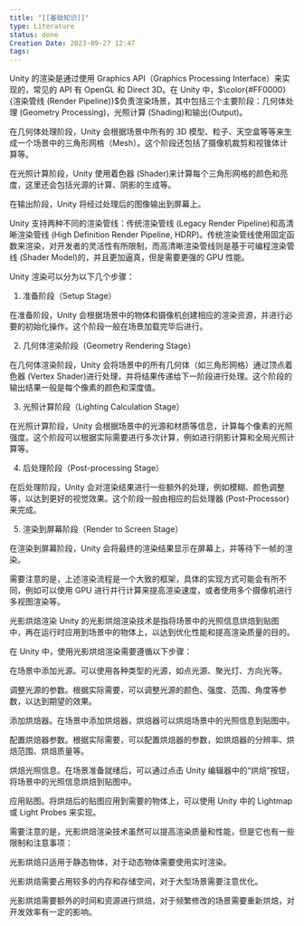 ```yaml
---
title: "[[基础知识]]"
type: Literature
status: done
Creation Date: 2023-09-27 12:47
tags:
---
```

Unity 的渲染是通过使用 Graphics API（Graphics Processing Interface）来实现的，常见的 API 有 OpenGL 和 Direct 3D。在 Unity 中，$\color{#FF0000}{渲染管线 (Render Pipeline)}$负责渲染场景，其中包括三个主要阶段：几何体处理 (Geometry Processing)，光照计算 (Shading)和输出(Output)。

在几何体处理阶段，Unity 会根据场景中所有的 3D 模型、粒子、天空盒等等来生成一个场景中的三角形网格（Mesh）。这个阶段还包括了摄像机裁剪和视锥体计算等。

在光照计算阶段，Unity 使用着色器 (Shader)来计算每个三角形网格的颜色和亮度，这里还会包括光源的计算、阴影的生成等。

在输出阶段，Unity 将经过处理后的图像输出到屏幕上。

Unity 支持两种不同的渲染管线：传统渲染管线 (Legacy Render Pipeline)和高清晰渲染管线 (High Definition Render Pipeline, HDRP)。传统渲染管线使用固定函数来渲染，对开发者的灵活性有所限制，而高清晰渲染管线则是基于可编程渲染管线 (Shader Model)的，并且更加逼真，但是需要更强的 GPU 性能。

Unity 渲染可以分为以下几个步骤：
1. 准备阶段（Setup Stage）

在准备阶段，Unity 会根据场景中的物体和摄像机创建相应的渲染资源，并进行必要的初始化操作。这个阶段一般在场景加载完毕后进行。

2. 几何体渲染阶段（Geometry Rendering Stage）

在几何体渲染阶段，Unity 会将场景中的所有几何体（如三角形网格）通过顶点着色器 (Vertex Shader)进行处理，并将结果传递给下一阶段进行处理。这个阶段的输出结果一般是每个像素的颜色和深度值。

3. 光照计算阶段（Lighting Calculation Stage）

在光照计算阶段，Unity 会根据场景中的光源和材质等信息，计算每个像素的光照强度。这个阶段可以根据实际需要进行多次计算，例如进行阴影计算和全局光照计算等。

4. 后处理阶段（Post-processing Stage）

在后处理阶段，Unity 会对渲染结果进行一些额外的处理，例如模糊、颜色调整等，以达到更好的视觉效果。这个阶段一般由相应的后处理器 (Post-Processor)来完成。

5. 渲染到屏幕阶段（Render to Screen Stage）

在渲染到屏幕阶段，Unity 会将最终的渲染结果显示在屏幕上，并等待下一帧的渲染。

需要注意的是，上述渲染流程是一个大致的框架，具体的实现方式可能会有所不同，例如可以使用 GPU 进行并行计算来提高渲染速度，或者使用多个摄像机进行多视图渲染等。

光影烘焙渲染
Unity 的光影烘焙渲染技术是指将场景中的光照信息烘焙到贴图中，再在运行时应用到场景中的物体上，以达到优化性能和提高渲染质量的目的。

在 Unity 中，使用光影烘焙渲染需要遵循以下步骤：

在场景中添加光源。可以使用各种类型的光源，如点光源、聚光灯、方向光等。

调整光源的参数。根据实际需要，可以调整光源的颜色、强度、范围、角度等参数，以达到期望的效果。

添加烘焙器。在场景中添加烘焙器，烘焙器可以烘焙场景中的光照信息到贴图中。

配置烘焙器参数。根据实际需要，可以配置烘焙器的参数，如烘焙器的分辨率、烘焙范围、烘焙质量等。

烘焙光照信息。在场景准备就绪后，可以通过点击 Unity 编辑器中的“烘焙”按钮，将场景中的光照信息烘焙到贴图中。

应用贴图。将烘焙后的贴图应用到需要的物体上，可以使用 Unity 中的 Lightmap 或 Light Probes 来实现。

需要注意的是，光影烘焙渲染技术虽然可以提高渲染质量和性能，但是它也有一些限制和注意事项：

光影烘焙只适用于静态物体，对于动态物体需要使用实时渲染。

光影烘焙需要占用较多的内存和存储空间，对于大型场景需要注意优化。

光影烘焙需要额外的时间和资源进行烘焙，对于频繁修改的场景需要重新烘焙，对开发效率有一定的影响。